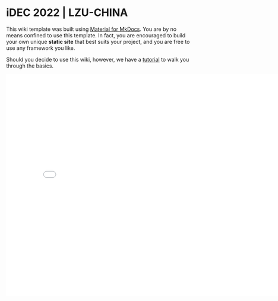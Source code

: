 # iDEC 2022 | LZU-CHINA

This wiki template was built using [Material for MkDocs](https://squidfunk.github.io/mkdocs-material/). You are by no means confined to use this template. In fact, you are encouraged to build your own unique **static site** that best suits your project, and you are free to use any framework you like.

Should you decide to use this wiki, however, we have a [tutorial](https://wiki.idec.io/team_wiki/mkdocs/) to walk you through the basics.


<iframe src="img/pv.mov" scrolling="no" border="0" frameborder="no" framespacing="0" allowfullscreen="true" height=600 width=800> </iframe>